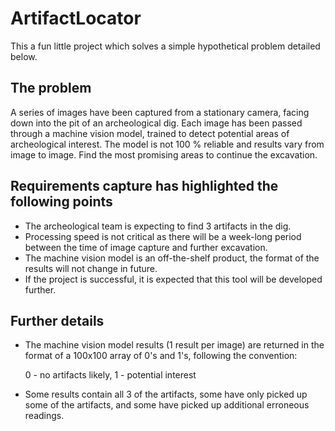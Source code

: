 # ArtifactLocator

This a fun little project which solves a simple hypothetical problem detailed below.

The problem
------------

A series of images have been captured from a stationary camera, facing down into the pit of an archeological dig. Each image 
has been passed through a machine vision model, trained to detect potential areas of archeological interest. The model is
not 100 % reliable and results vary from image to image. Find the most promising areas to continue the excavation.


Requirements capture has highlighted the following points
---------------------------------------------------------

- The archeological team is expecting to find 3 artifacts in the dig.
- Processing speed is not critical as there will be a week-long period between the time of image capture and further excavation.
- The machine vision model is an off-the-shelf product, the format of the results will not change in future.
- If the project is successful, it is expected that this tool will be developed further.

Further details
---------------

- The machine vision model results (1 result per image) are returned in the format of a 100x100 array of 0's and 1's, following 
  the convention:

   0 - no artifacts likely,
   1 - potential interest

- Some results contain all 3 of the artifacts, some have only picked up some of the artifacts, and some have picked up additional 
  erroneous readings.